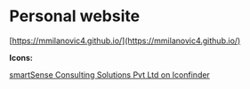 # Personal website

[https://mmilanovic4.github.io/](https://mmilanovic4.github.io/)

**Icons:**

[smartSense Consulting Solutions Pvt Ltd on Iconfinder](https://www.iconfinder.com/smartsense)
